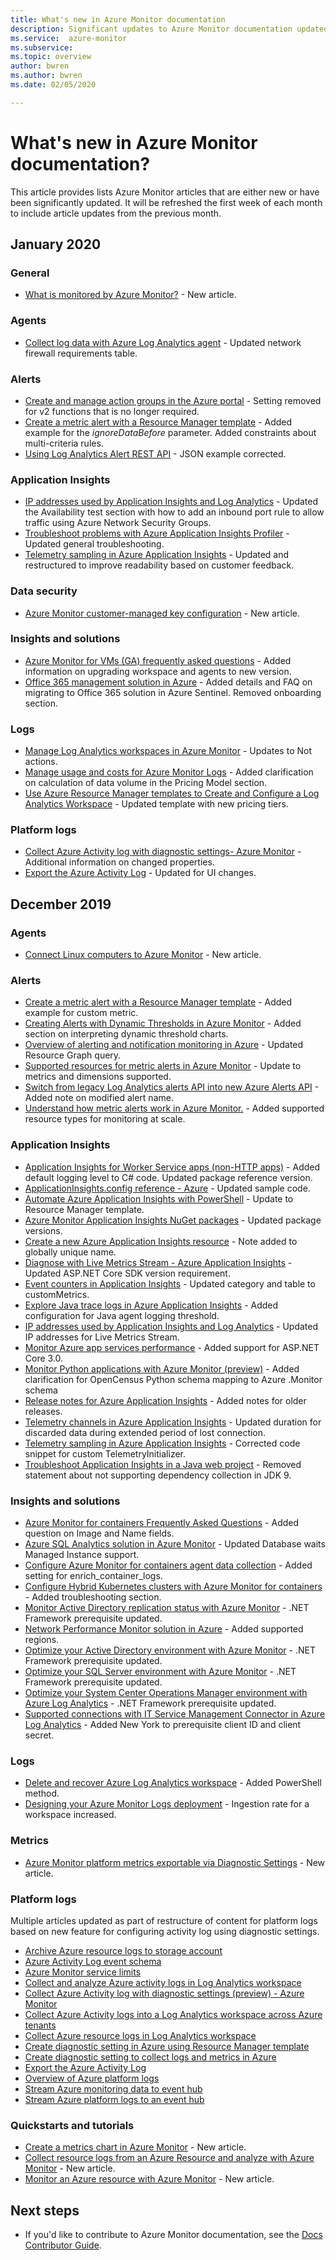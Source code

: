 ```yaml
---
title: What's new in Azure Monitor documentation
description: Significant updates to Azure Monitor documentation updated each month.
ms.service:  azure-monitor
ms.subservice: 
ms.topic: overview
author: bwren
ms.author: bwren
ms.date: 02/05/2020

---
```


# What's new in Azure Monitor documentation?
This article provides lists Azure Monitor articles that are either new or have been significantly updated. It will be refreshed the first week of each month to include article updates from the previous month.

## January 2020

### General
- [What is monitored by Azure Monitor?](monitor-reference.md) - New article.

### Agents
- [Collect log data with Azure Log Analytics agent](platform/log-analytics-agent.md) - Updated network firewall requirements table.


### Alerts
- [Create and manage action groups in the Azure portal](platform/action-groups.md) - Setting removed for v2 functions that is no longer required.
- [Create a metric alert with a Resource Manager template](platform/alerts-metric-create-templates.md) - Added example for the *ignoreDataBefore* parameter.  Added constraints about multi-criteria rules.
- [Using Log Analytics Alert REST API](platform/api-alerts.md) - JSON example corrected.


### Application Insights
- [IP addresses used by Application Insights and Log Analytics](app/ip-addresses.md) - Updated the Availability test section with how to add an inbound port rule to allow traffic using Azure Network Security Groups.
- [Troubleshoot problems with Azure Application Insights Profiler](app/profiler-troubleshooting.md) - Updated general troubleshooting.
- [Telemetry sampling in Azure Application Insights](app/sampling.md) - Updated and restructured to  improve readability based on customer feedback.

### Data security
- [Azure Monitor customer-managed key configuration](platform/customer-managed-keys.md) - New article.

### Insights and solutions
- [Azure Monitor for VMs (GA) frequently asked questions](insights/vminsights-ga-release-faq.md) - Added information on upgrading workspace and agents to new version.
- [Office 365 management solution in Azure](insights/solution-office-365.md) - Added details and FAQ on migrating to Office 365 solution in Azure Sentinel. Removed onboarding section.


### Logs
- [Manage Log Analytics workspaces in Azure Monitor](platform/manage-access.md) - Updates to Not actions.
- [Manage usage and costs for Azure Monitor Logs](platform/manage-cost-storage.md) - Added clarification on calculation of data volume in the Pricing Model section.
- [Use Azure Resource Manager templates to Create and Configure a Log Analytics Workspace](platform/template-workspace-configuration.md) - Updated template with new pricing tiers.


### Platform logs
- [Collect Azure Activity log with diagnostic settings- Azure Monitor](platform/diagnostic-settings-legacy.md) - Additional information on changed properties.
- [Export the Azure Activity Log](platform/activity-log-export.md) - Updated for UI changes. 





## December 2019

### Agents
- [Connect Linux computers to Azure Monitor](platform/agent-linux.md) - New article.

### Alerts
- [Create a metric alert with a Resource Manager template](platform/alerts-metric-create-templates.md) - Added example for custom metric.
- [Creating Alerts with Dynamic Thresholds in Azure Monitor](platform/alerts-dynamic-thresholds.md) - Added section on interpreting dynamic threshold charts.
- [Overview of alerting and notification monitoring in Azure](platform/alerts-overview.md) - Updated Resource Graph query.
- [Supported resources for metric alerts in Azure Monitor](platform/alerts-metric-near-real-time.md) - Update to metrics and dimensions supported.
- [Switch from legacy Log Analytics alerts API into new Azure Alerts API](platform/alerts-log-api-switch.md) - Added note on modified alert name.
- [Understand how metric alerts work in Azure Monitor.](platform/alerts-metric-overview.md) - Added supported resource types for monitoring at scale.

### Application Insights
- [Application Insights for Worker Service apps (non-HTTP apps)](app/worker-service.md) - Added default logging level to C# code. Updated package reference version.
- [ApplicationInsights.config reference - Azure](app/configuration-with-applicationinsights-config.md) - Updated sample code.
- [Automate Azure Application Insights with PowerShell](app/powershell.md) - Update to Resource Manager template.
- [Azure Monitor Application Insights NuGet packages](app/nuget.md) - Updated package versions.
- [Create a new Azure Application Insights resource](app/create-new-resource.md) - Note added to globally unique name.
- [Diagnose with Live Metrics Stream - Azure Application Insights](app/live-stream.md) - Updated ASP.NET Core SDK version requirement.
- [Event counters in Application Insights](app/eventcounters.md) - Updated category and table to customMetrics.
- [Explore Java trace logs in Azure Application Insights](app/java-trace-logs.md) - Added configuration for Java agent logging threshold.
- [IP addresses used by Application Insights and Log Analytics](app/ip-addresses.md) - Updated IP addresses for Live Metrics Stream.
- [Monitor Azure app services performance](app/azure-web-apps.md) - Added support for ASP.NET Core 3.0. 
- [Monitor Python applications with Azure Monitor (preview)](app/opencensus-python.md) - Added clarification for OpenCensus Python schema mapping to Azure .Monitor schema
- [Release notes for Azure Application Insights](app/release-notes.md) - Added notes for older releases.
- [Telemetry channels in Azure Application Insights](app/telemetry-channels.md) - Updated duration for discarded data during extended period of lost connection.
- [Telemetry sampling in Azure Application Insights](app/sampling.md) - Corrected code snippet for custom TelemetryInitializer.
- [Troubleshoot Application Insights in a Java web project](app/java-troubleshoot.md) - Removed statement about not supporting dependency collection in JDK 9.

### Insights and solutions
- [Azure Monitor for containers Frequently Asked Questions](insights/container-insights-faq.md) - Added question on Image and Name fields.
- [Azure SQL Analytics solution in Azure Monitor](insights/azure-sql.md) - Updated Database waits Managed Instance support.
- [Configure Azure Monitor for containers agent data collection](insights/container-insights-agent-config.md) - Added setting for enrich_container_logs.
- [Configure Hybrid Kubernetes clusters with Azure Monitor for containers](insights/container-insights-hybrid-setup.md) - Added troubleshooting section.
- [Monitor Active Directory replication status with Azure Monitor](insights/ad-replication-status.md) - .NET Framework prerequisite updated.
- [Network Performance Monitor solution in Azure](insights/network-performance-monitor.md) - Added supported regions.
- [Optimize your Active Directory environment with Azure Monitor](insights/ad-assessment.md) - .NET Framework prerequisite updated.
- [Optimize your SQL Server environment with Azure Monitor](insights/sql-assessment.md) - .NET Framework prerequisite updated.
- [Optimize your System Center Operations Manager environment with Azure Log Analytics](insights/scom-assessment.md) - .NET Framework prerequisite updated.
- [Supported connections with IT Service Management Connector in Azure Log Analytics](platform/itsmc-connections.md) - Added New York to prerequisite client ID and client secret.

### Logs
- [Delete and recover Azure Log Analytics workspace](platform/delete-workspace.md) - Added PowerShell method.
- [Designing your Azure Monitor Logs deployment](platform/design-logs-deployment.md) - Ingestion rate for a workspace increased.

### Metrics
- [Azure Monitor platform metrics exportable via Diagnostic Settings](platform/metrics-supported-export-diagnostic-settings.md) - New article.

### Platform logs
Multiple articles updated as part of restructure of content for platform logs based on new feature for configuring activity log using diagnostic settings.

- [Archive Azure resource logs to storage account](platform/resource-logs-collect-storage.md)
- [Azure Activity Log event schema](platform/activity-log-schema.md)
- [Azure Monitor service limits](service-limits.md)
- [Collect and analyze Azure activity logs in Log Analytics workspace](platform/activity-log-collect.md)
- [Collect Azure Activity log with diagnostic settings (preview) - Azure Monitor](platform/diagnostic-settings-legacy.md)
- [Collect Azure Activity logs into a Log Analytics workspace across Azure tenants](platform/activity-log-collect-tenants.md)
- [Collect Azure resource logs in Log Analytics workspace](platform/resource-logs-collect-workspace.md)
- [Create diagnostic setting in Azure using Resource Manager template](platform/diagnostic-settings-template.md)
- [Create diagnostic setting to collect logs and metrics in Azure](platform/diagnostic-settings.md)
- [Export the Azure Activity Log](platform/activity-log-export.md)
- [Overview of Azure platform logs](platform/platform-logs-overview.md)
- [Stream Azure monitoring data to event hub](platform/stream-monitoring-data-event-hubs.md)
- [Stream Azure platform logs to an event hub](platform/resource-logs-stream-event-hubs.md)

### Quickstarts and tutorials

- [Create a metrics chart in Azure Monitor](learn/tutorial-metrics-explorer.md) - New article.
- [Collect resource logs from an Azure Resource and analyze with Azure Monitor](learn/tutorial-resource-logs.md) - New article.
- [Monitor an Azure resource with Azure Monitor](learn/quick-monitor-azure-resource.md) - New article.
   
## Next steps

- If you'd like to contribute to Azure Monitor documentation, see the [Docs Contributor Guide](https://docs.microsoft.com/contribute/).